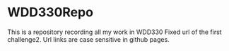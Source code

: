 # WDD330Repo
This is a repository recording all my work in WDD330
Fixed url of the first challenge2. Url links are case sensitive in github pages.

